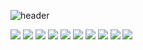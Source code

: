 ![header](https://capsule-render.vercel.app/api?type=waving&color=E3826C&height=250&section=header&text=Jeong%20ChangSeong&fontSize=90&animation=fadeIn&fontAlignY=38&desc=%20&descAlignY=62&descAlign=62)

<img src="https://img.shields.io/badge/-Spring-6DB33F?style=flat-square&logo=Spring&logoColor=white"/>
<img src="https://img.shields.io/badge/-SpringBoot-6DB33F?style=flat-square&logo=Spring Boot&logoColor=white"/>
<img src="https://img.shields.io/badge/-JavaScript-F7DF1E?style=flat-square&logo=JavaScript&logoColor=black"/>
<img src="https://img.shields.io/badge/-ReactNative-61DAFB?style=flat-square&logo=React&logoColor=white"/>
<img src="https://img.shields.io/badge/-JQuery-61DAFB?style=flat-square&logo=jQuery&logoColor=white"/>
<img src="https://img.shields.io/badge/-Html5-E34F26?style=flat-square&logo=Html5&logoColor=white"/>
<img src="https://img.shields.io/badge/-Css3-1572B6?style=flat-square&logo=Css3&logoColor=white"/>
<img src="https://img.shields.io/badge/-MariaDB-003545?style=flat-square&logo=MariaDB&logoColor=white"/>
<img src="https://img.shields.io/badge/-MySQL-4479A1?style=flat-square&logo=MySQL&logoColor=white"/>
<img src="https://img.shields.io/badge/-AWS-232F3E?style=flat-square&logo=Amazon AWS&logoColor=white"/>
